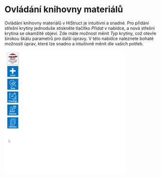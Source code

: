 # Ovládání knihovny materiálů

Ovládání knihovny materiálů v HiStruct je intuitivní a snadné. Pro přidání střešní krytiny jednoduše stiskněte tlačítko *Přidat* v nabídce, a nová střešní krytina se okamžitě objeví. Zde máte možnost měnit *Typ* krytiny, což otevře širokou škálu parametrů pro další úpravy. V této nabídce naleznete bohaté možnosti úprav, které lze snadno a intuitivně měnit dle vašich potřeb.

![Roofing library options](img/roofingLibrary.gif) 